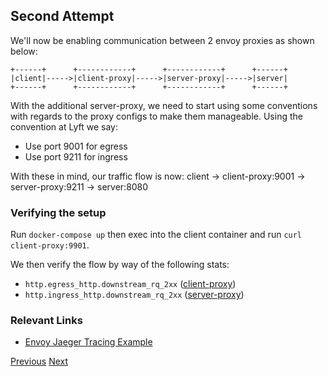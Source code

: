 ## Second Attempt

We'll now be enabling communication between 2 envoy proxies as shown below:

```
+------+      +------------+      +------------+      +------+
|client|----->|client-proxy|----->|server-proxy|----->|server|
+------+      +------------+      +------------+      +------+
```

With the additional server-proxy, we need to start using some conventions with regards to the proxy configs to make them manageable. Using the convention at Lyft we say:

* Use port 9001 for egress
* Use port 9211 for ingress

With these in mind, our traffic flow is now:
client -> client-proxy:9001 -> server-proxy:9211 -> server:8080

### Verifying the setup

Run `docker-compose up` then exec into the client container and run `curl client-proxy:9901`.

We then verify the flow by way of the following stats:

* `http.egress_http.downstream_rq_2xx` ([client-proxy](http://localhost:8001/stats))
* `http.ingress_http.downstream_rq_2xx` ([server-proxy](http://localhost:8002/stats))

### Relevant Links
* [Envoy Jaeger Tracing Example](https://github.com/envoyproxy/envoy/tree/master/examples/jaeger-tracing)

[Previous](https://github.com/teh-username/service-mesh-the-hard-way/tree/master/first-attempt) [Next](https://github.com/teh-username/service-mesh-the-hard-way/tree/master/third-attempt)
